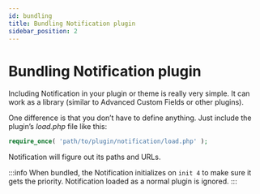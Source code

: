 ```yaml
---
id: bundling
title: Bundling Notification plugin
sidebar_position: 2
---
```


# Bundling Notification plugin

Including Notification in your plugin or theme is really very simple. It can work as a library \(similar to Advanced Custom Fields or other plugins\).

One difference is that you don’t have to define anything. Just include the plugin’s _load.php_ file like this:

```php
require_once( 'path/to/plugin/notification/load.php' );
```

Notification will figure out its paths and URLs.

:::info
When bundled, the Notification initializes on `init 4` to make sure it gets the priority. Notification loaded as a normal plugin is ignored.
:::

